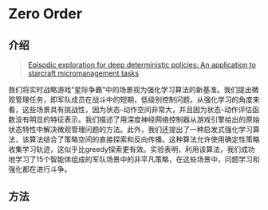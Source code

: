 # Zero Order

## 介绍

> [Episodic exploration for deep deterministic policies: An application to starcraft micromanagement tasks](https://arxiv.org/abs/1609.02993)

我们将实时战略游戏“星际争霸”中的场景视为强化学习算法的新基准。我们提出微观管理任务，即军队成员在战斗中的短期，低级别控制问题。从强化学习的角度来看，这些场景具有挑战性，因为状态-动作空间非常大，并且因为状态-动作评估函数没有明显的特征表示。我们描述了用深度神经网络控制器从游戏引擎给出的原始状态特性中解决微观管理问题的方法。此外，我们还提出了一种启发式强化学习算法，该算法结合了策略空间的直接探索和反向传播。这种算法允许使用确定性策略收集学习轨迹，这似乎比greedy探索更有效。实验表明，利用该算法，我们成功地学习了15个智能体组成的军队场景中的非平凡策略，在这些场景中，问题学习和强化都在进行斗争。

## 方法

 

